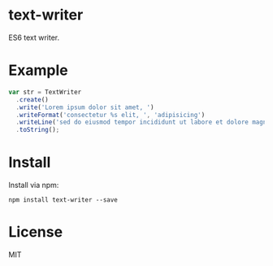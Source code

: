 # text-writer

ES6 text writer.

# Example

```JavaScript
var str = TextWriter
  .create()
  .write('Lorem ipsum dolor sit amet, ')
  .writeFormat('consectetur %s elit, ', 'adipisicing')
  .writeLine('sed do eiusmod tempor incididunt ut labore et dolore magna aliqua.')
  .toString();
```

# Install

Install via npm:

```
npm install text-writer --save
```

# License

MIT